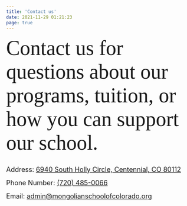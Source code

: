 ```yaml
---
title: 'Contact us'
date: 2021-11-29 01:21:23
page: true
---
```

<span style="font-family:Belove; font-size:4em;">Contact us for questions about our programs, tuition, or how you can support our school.</span>

## 

<div style="font-size:18px">
<div style="margin-bottom:15px">Address: <a href="https://www.google.com/maps/place/6940+S+Holly+Cir,+Centennial,+CO+80112" target="_blank">
6940 South Holly Circle, Centennial, CO 80112
</a></div>
<div style="margin-bottom:15px">Phone Number: <a href="tel:(720) 485-0066" >(720) 485-0066</a></div>
<div>Email: <a href="mailto:admin@mongolianschoolofcolorado.org" >admin@mongolianschoolofcolorado.org</a></div>
</div>
